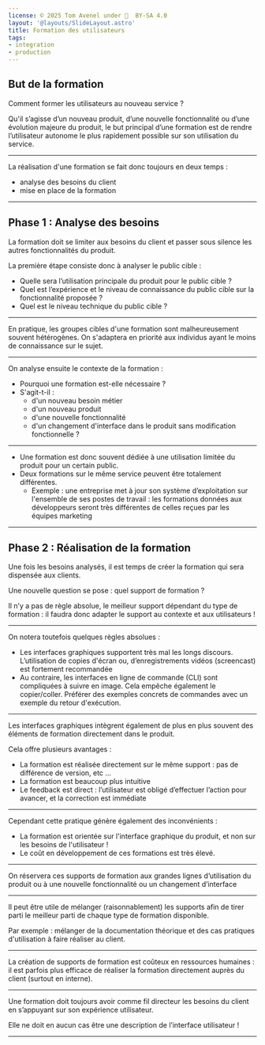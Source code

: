```yaml
---
license: © 2025 Tom Avenel under 󰵫  BY-SA 4.0
layout: '@layouts/SlideLayout.astro'
title: Formation des utilisateurs
tags:
- integration
- production
---
```


## But de la formation

Comment former les utilisateurs au nouveau service ?

Qu'il s’agisse d’un nouveau produit, d’une nouvelle fonctionnalité ou d’une évolution majeure du produit, le but principal d’une formation est de rendre l’utilisateur autonome le plus rapidement possible sur son utilisation du service.

---

La réalisation d'une formation se fait donc toujours en deux temps :

- analyse des besoins du client
- mise en place de la formation

---

## Phase 1 : Analyse des besoins

La formation doit se limiter aux besoins du client et passer sous silence les autres fonctionnalités du produit.

La première étape consiste donc à analyser le public cible :

- Quelle sera l’utilisation principale du produit pour le public cible ?
- Quel est l’expérience et le niveau de connaissance du public cible sur la fonctionnalité proposée ? 
- Quel est le niveau technique du public cible ?

---

En pratique, les groupes cibles d'une formation sont malheureusement souvent hétérogènes. On s'adaptera en priorité aux individus ayant le moins de connaissance sur le sujet.

---

On analyse ensuite le contexte de la formation :

- Pourquoi une formation est-elle nécessaire ?
- S'agit-t-il :
  + d'un nouveau besoin métier
  + d'un nouveau produit
  + d'une nouvelle fonctionnalité
  + d'un changement d'interface dans le produit sans modification fonctionnelle ?

---

- Une formation est donc souvent dédiée à une utilisation limitée du produit pour un certain public.
- Deux formations sur le même service peuvent être totalement différentes.
  + Exemple : une entreprise met à jour son système d’exploitation sur l'ensemble de ses postes de travail : les formations données aux développeurs seront très différentes de celles reçues par les équipes marketing

---

## Phase 2 : Réalisation de la formation

Une fois les besoins analysés, il est temps de créer la formation qui sera dispensée aux clients.

Une nouvelle question se pose : quel support de formation ?

Il n’y a pas de règle absolue, le meilleur support dépendant du type de formation : il faudra donc adapter le support au contexte et aux utilisateurs !

---

On notera toutefois quelques règles absolues :

- Les interfaces graphiques supportent très mal les longs discours. L’utilisation de copies d'écran ou, d’enregistrements vidéos (screencast) est fortement recommandée
- Au contraire, les interfaces en ligne de commande (CLI) sont compliquées à suivre en image. Cela empêche également le copier/coller. Préférer des exemples concrets de commandes avec un exemple du retour d'exécution.

---

Les interfaces graphiques intègrent également de plus en plus souvent des éléments de formation directement dans le produit.

Cela offre plusieurs avantages :

- La formation est réalisée directement sur le même support : pas de différence de version, etc ...
- La formation est beaucoup plus intuitive
- Le feedback est direct : l’utilisateur est obligé d’effectuer l’action pour avancer, et la correction est immédiate

---

Cependant cette pratique génère également des inconvénients :

- La formation est orientée sur l'interface graphique du produit, et non sur les besoins de l'utilisateur !
- Le coût en développement de ces formations est très élevé.

---

On réservera ces supports de formation aux grandes lignes d’utilisation du produit ou à une nouvelle fonctionnalité ou un changement d’interface

---

Il peut être utile de mélanger (raisonnablement) les supports  afin de tirer parti le meilleur parti de chaque type de formation disponible.

Par exemple : mélanger de la documentation théorique et des cas pratiques d'utilisation à faire réaliser au client.

---

La création de supports de formation est coûteux en ressources humaines : il est parfois plus efficace de réaliser la formation directement auprès du client (surtout en interne).

---

Une formation doit toujours avoir comme fil directeur les besoins du client en s’appuyant sur son expérience utilisateur.

Elle ne doit en aucun cas être une description de l’interface utilisateur !

---


